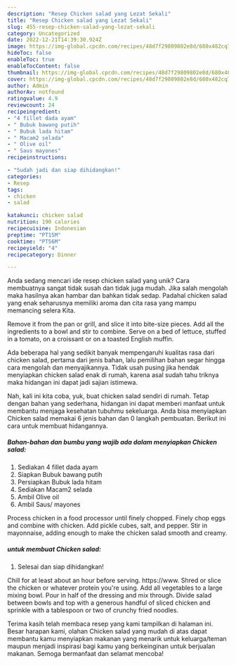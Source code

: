 ```yaml
---
description: "Resep Chicken salad yang Lezat Sekali"
title: "Resep Chicken salad yang Lezat Sekali"
slug: 455-resep-chicken-salad-yang-lezat-sekali
category: Uncategorized
date: 2022-12-21T14:39:30.924Z
image: https://img-global.cpcdn.com/recipes/48d7f29809802e8d/680x482cq70/chicken-salad-foto-resep-utama.jpg
hideToc: false
enableToc: true
enableTocContent: false
thumbnail: https://img-global.cpcdn.com/recipes/48d7f29809802e8d/680x482cq70/chicken-salad-foto-resep-utama.jpg
cover: https://img-global.cpcdn.com/recipes/48d7f29809802e8d/680x482cq70/chicken-salad-foto-resep-utama.jpg
author: Admin
authorAv: notfound
ratingvalue: 4.9
reviewcount: 24
recipeingredient:
- "4 fillet dada ayam"
- " Bubuk bawang putih"
- " Bubuk lada hitam"
- " Macam2 selada"
- " Olive oil"
- " Saus mayones"
recipeinstructions:

- "Sudah jadi dan siap dihidangkan!"
categories:
- Resep
tags:
- chicken
- salad

katakunci: chicken salad 
nutrition: 190 calories
recipecuisine: Indonesian
preptime: "PT15M"
cooktime: "PT56M"
recipeyield: "4"
recipecategory: Dinner

---
```





Anda sedang mencari ide resep chicken salad yang unik? Cara membuatnya sangat tidak susah dan tidak juga mudah. Jika salah mengolah maka hasilnya akan hambar dan bahkan tidak sedap. Padahal chicken salad yang enak seharusnya memiliki aroma dan cita rasa yang mampu memancing selera Kita.





Remove it from the pan or grill, and slice it into bite-size pieces. Add all the ingredients to a bowl and stir to combine. Serve on a bed of lettuce, stuffed in a tomato, on a croissant or on a toasted English muffin.

Ada beberapa hal yang sedikit banyak mempengaruhi kualitas rasa dari chicken salad, pertama dari jenis bahan, lalu pemilihan bahan segar hingga cara mengolah dan menyajikannya. Tidak usah pusing jika hendak menyiapkan chicken salad enak di rumah, karena asal sudah tahu triknya maka hidangan ini dapat jadi sajian istimewa.






Nah, kali ini kita coba, yuk, buat chicken salad sendiri di rumah. Tetap dengan bahan yang sederhana, hidangan ini dapat memberi manfaat untuk membantu menjaga kesehatan tubuhmu sekeluarga. Anda bisa menyiapkan Chicken salad memakai 6 jenis bahan dan 0 langkah pembuatan. Berikut ini cara untuk membuat hidangannya.

<!--inarticleads1-->

##### Bahan-bahan dan bumbu yang wajib ada dalam menyiapkan Chicken salad:

1. Sediakan 4 fillet dada ayam
1. Siapkan  Bubuk bawang putih
1. Persiapkan  Bubuk lada hitam
1. Sediakan  Macam2 selada
1. Ambil  Olive oil
1. Ambil  Saus/ mayones


Process chicken in a food processor until finely chopped. Finely chop eggs and combine with chicken. Add pickle cubes, salt, and pepper. Stir in mayonnaise, adding enough to make the chicken salad smooth and creamy. 

<!--inarticleads2-->

#####  untuk membuat Chicken salad:


1. Selesai dan siap dihidangkan!

Chill for at least about an hour before serving. https://www. Shred or slice the chicken or whatever protein you&#39;re using. Add all vegetables to a large mixing bowl. Pour in half of the dressing and mix through. Divide salad between bowls and top with a generous handful of sliced chicken and sprinkle with a tablespoon or two of crunchy fried noodles. 

Terima kasih telah membaca resep yang kami tampilkan di halaman ini. Besar harapan kami, olahan Chicken salad yang mudah di atas dapat membantu kamu menyiapkan makanan yang menarik untuk keluarga/teman maupun menjadi inspirasi bagi kamu yang berkeinginan untuk berjualan makanan. Semoga bermanfaat dan selamat mencoba!
